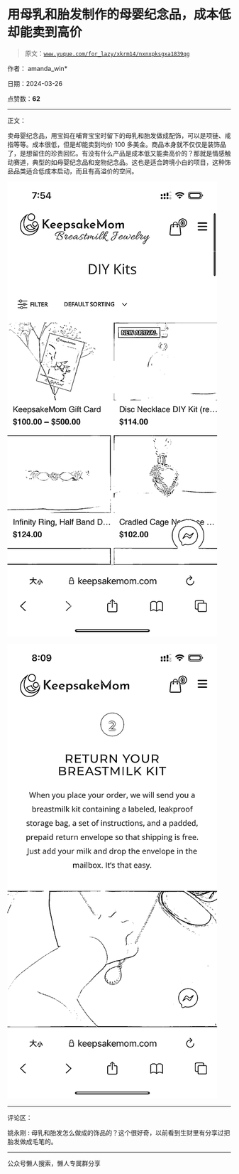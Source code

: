 # 用母乳和胎发制作的母婴纪念品，成本低却能卖到高价

> 原文：[`www.yuque.com/for_lazy/xkrm14/nxnxpksgxa1839qg`](https://www.yuque.com/for_lazy/xkrm14/nxnxpksgxa1839qg)

作者： amanda_win*

日期：2024-03-26

点赞数：**62**

* * *

正文：

卖母婴纪念品，用宝妈在哺育宝宝时留下的母乳和胎发做成配饰，可以是项链、戒指等等。成本很低，但是却能卖到均价 100 多美金。商品本身就不仅仅是装饰品了，是想留住的珍贵回忆。有没有什么产品是成本低又能卖高价的？那就是情感触动赛道，典型的如母婴纪念品和宠物纪念品。这也是适合跨境小白的项目，这种饰品品类适合低成本启动，而且有高溢价的空间。

![](img/49d3b84a893b604675eed67b97963e7b.png)

![](img/1f8ba49120a3a720b95d17ad9af451ad.png)

* * *

评论区：

姚永刚 : 母乳和胎发怎么做成的饰品的？这个很好奇，以前看到生财里有分享过把胎发做成毛笔的。

* * *

公众号懒人搜索，懒人专属群分享